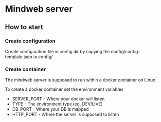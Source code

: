 # Mindweb server

## How to start

### Create configuration
Create configuration file in config dir by copying 
the config/config-template.json to config/

### Create container
The mindweb server is supposed to run within a docker 
container on Linux.

To create a docker container set the environment variables
* SERVER_PORT - Where your docker will listen
* TYPE - The environment type (eg. DEV/LIVE)
* DB_PORT - Where your DB is mapped
* HTTP_PORT - Where the server is supposed to listen



